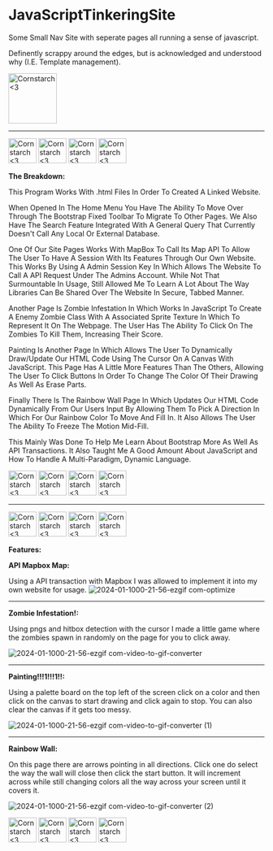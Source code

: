 # JavaScriptTinkeringSite
Some Small Nav Site with seperate pages all running a sense of javascript.

Definently scrappy around the edges, but is acknowledged and understood why (I.E. Template management).





<img src="https://github.com/Kingerthanu/JavaScriptTinkeringSite/assets/76754592/42b4d279-4c11-4403-919f-8056460b9e24" alt="Cornstarch <3" width="95" height="99">

------------------------------------------------------

<img src="https://github.com/Kingerthanu/JavaScriptTinkeringSite/assets/76754592/021fb2dc-10fc-4dfd-8885-c591a5b28af5" alt="Cornstarch <3" width="55" height="49"> <img src="https://github.com/Kingerthanu/JavaScriptTinkeringSite/assets/76754592/021fb2dc-10fc-4dfd-8885-c591a5b28af5" alt="Cornstarch <3" width="55" height="49"> <img src="https://github.com/Kingerthanu/JavaScriptTinkeringSite/assets/76754592/021fb2dc-10fc-4dfd-8885-c591a5b28af5" alt="Cornstarch <3" width="55" height="49"> <img src="https://github.com/Kingerthanu/JavaScriptTinkeringSite/assets/76754592/021fb2dc-10fc-4dfd-8885-c591a5b28af5" alt="Cornstarch <3" width="55" height="49">


**The Breakdown:**

  This Program Works With .html Files In Order To Created A Linked Website. 

  When Opened In The Home Menu You Have The Ability To Move Over Through The Bootstrap Fixed Toolbar To Migrate To Other Pages. We Also Have The Search Feature Integrated With A General Query That Currently Doesn't Call Any Local Or External Database.

  One Of Our Site Pages Works With MapBox To Call Its Map API To Allow The User To Have A Session With Its Features Through Our Own Website. This Works By Using A Admin Session Key In Which Allows The Website To Call A API Request Under The Admins Account. While Not That Surmountable In Usage, Still Allowed Me To Learn A Lot About The Way Libraries Can Be Shared Over The Website In Secure, Tabbed Manner. 

  Another Page Is Zombie Infestation In Which Works In JavaScript To Create A Enemy Zombie Class With A Associated Sprite Texture In Which To Represent It On The Webpage. The User Has The Ability To Click On The Zombies To Kill Them, Increasing Their Score. 

  Painting Is Another Page In Which Allows The User To Dynamically Draw/Update Our HTML Code Using The Cursor On A Canvas With JavaScript. This Page Has A Little More Features Than The Others, Allowing The User To Click Buttons In Order To Change The Color Of Their Drawing As Well As Erase Parts.

  Finally There Is The Rainbow Wall Page In Which Updates Our HTML Code Dynamically From Our Users Input By Allowing Them To Pick A Direction In Which For Our Rainbow Color To Move And Fill In. It Also Allows The User The Ability To Freeze The Motion Mid-Fill. 

  This Mainly Was Done To Help Me Learn About Bootstrap More As Well As API Transactions. It Also Taught Me A Good Amount About JavaScript and How To Handle A Multi-Paradigm, Dynamic Language. 

<img src="https://github.com/Kingerthanu/JavaScriptTinkeringSite/assets/76754592/d65b95bc-ab8c-44e9-81fb-9b5b08e7dee4" alt="Cornstarch <3" width="55" height="49"> <img src="https://github.com/Kingerthanu/JavaScriptTinkeringSite/assets/76754592/d65b95bc-ab8c-44e9-81fb-9b5b08e7dee4" alt="Cornstarch <3" width="55" height="49"> <img src="https://github.com/Kingerthanu/JavaScriptTinkeringSite/assets/76754592/d65b95bc-ab8c-44e9-81fb-9b5b08e7dee4" alt="Cornstarch <3" width="55" height="49"> <img src="https://github.com/Kingerthanu/JavaScriptTinkeringSite/assets/76754592/d65b95bc-ab8c-44e9-81fb-9b5b08e7dee4" alt="Cornstarch <3" width="55" height="49">

--------------------------------------------------------------------------------------------------------------------------------------------------------------------------

<img src="https://github.com/Kingerthanu/JavaScriptTinkeringSite/assets/76754592/0166c8f3-db3f-4876-91f9-72ba492a127f" alt="Cornstarch <3" width="55" height="49"> <img src="https://github.com/Kingerthanu/JavaScriptTinkeringSite/assets/76754592/0166c8f3-db3f-4876-91f9-72ba492a127f" alt="Cornstarch <3" width="55" height="49"> <img src="https://github.com/Kingerthanu/JavaScriptTinkeringSite/assets/76754592/0166c8f3-db3f-4876-91f9-72ba492a127f" alt="Cornstarch <3" width="55" height="49"> <img src="https://github.com/Kingerthanu/JavaScriptTinkeringSite/assets/76754592/0166c8f3-db3f-4876-91f9-72ba492a127f" alt="Cornstarch <3" width="55" height="49">

**Features:**

**API Mapbox Map:**

  Using a API transaction with Mapbox I was allowed to implement it into my own website for usage.
  ![2024-01-1000-21-56-ezgif com-optimize](https://github.com/Kingerthanu/JavaScriptTinkeringSite/assets/76754592/1c3abef9-728e-4d0a-a7bd-d9f403462013)


--------------------------------------------------------------------------------------------------------------------------------------------------------------------------

**Zombie Infestation!:**

  Using pngs and hitbox detection with the cursor I made a little game where the zombies spawn in randomly on the page for you to click away.
  
  ![2024-01-1000-21-56-ezgif com-video-to-gif-converter](https://github.com/Kingerthanu/JavaScriptTinkeringSite/assets/76754592/fa9ae5c8-3736-4e16-81e5-d792af48f3c4)

--------------------------------------------------------------------------------------------------------------------------------------------------------------------------

**Painting!!!1!!!1!!:**

  Using a palette board on the top left of the screen click on a color and then click on the canvas to start drawing and click again to stop. You can also clear the canvas if it gets too messy.
  
  ![2024-01-1000-21-56-ezgif com-video-to-gif-converter (1)](https://github.com/Kingerthanu/JavaScriptTinkeringSite/assets/76754592/d6c4dc59-5d18-4978-b509-ff09cf637eb1)

  --------------------------------------------------------------------------------------------------------------------------------------------------------------------------

**Rainbow Wall:**

  On this page there are arrows pointing in all directions. Click one do select the way the wall will close then click the start button. It will increment across while still changing colors all the way across your screen until it covers it.
  
  ![2024-01-1000-21-56-ezgif com-video-to-gif-converter (2)](https://github.com/Kingerthanu/JavaScriptTinkeringSite/assets/76754592/5b15ea61-6b39-45cf-ab5a-c0b83a79463d)




  <img src="https://github.com/Kingerthanu/JavaScriptTinkeringSite/assets/76754592/c4a5e059-fb58-4c4a-af3d-3c3b319f4b58" alt="Cornstarch <3" width="55" height="49">   <img src="https://github.com/Kingerthanu/JavaScriptTinkeringSite/assets/76754592/c4a5e059-fb58-4c4a-af3d-3c3b319f4b58" alt="Cornstarch <3" width="55" height="49">   <img src="https://github.com/Kingerthanu/JavaScriptTinkeringSite/assets/76754592/c4a5e059-fb58-4c4a-af3d-3c3b319f4b58" alt="Cornstarch <3" width="55" height="49">   <img src="https://github.com/Kingerthanu/JavaScriptTinkeringSite/assets/76754592/c4a5e059-fb58-4c4a-af3d-3c3b319f4b58" alt="Cornstarch <3" width="55" height="49">

  
